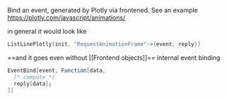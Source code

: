 Bind an event, generated by Plotly via frontened.
See an example https://plotly.com/javascript/animations/

in general it would look like
```mathematica
ListLinePlotly[init, "RequestAnimationFrame"->{event, reply}]
```

==and it goes even without [[Frontend objects]]==
internal event binding

```mathematica
EventBind[event, Function[data,
  (* compute *)
  reply[data];
]]
```